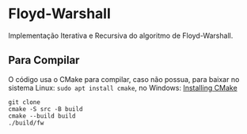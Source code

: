 # Floyd-Warshall

Implementação Iterativa e Recursiva do algoritmo de Floyd-Warshall.

## Para Compilar
O código usa o CMake para compilar, caso não possua, para baixar no sistema Linux: ``` sudo apt install cmake ```, no Windows: <a href= "https://cmake.org/install/"> Installing CMake</a>
```
git clone 
cmake -S src -B build
cmake --build build
./build/fw  
```
